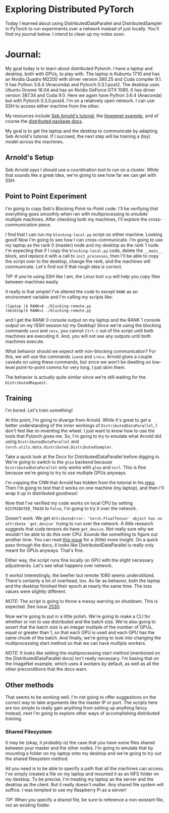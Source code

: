 # Exploring Distributed PyTorch
Today I learned about using DistributedDataParallel and DistributedSampler in PyTorch to run experiments over a network instead of just locally. You'll find my journal below. I intend to clean up my notes soon.

# Journal:
My goal today is to learn about distributed Pytorch. I have a laptop and desktop, both with GPUs, to play with. The laptop is Kubuntu 17.10 and has an Nvidia Quadro M2200 with driver version 390.25 and Cuda compiler 9.1. It has Python 3.6.4 (Anaconda) and Pytorch 0.3.1.post2. The desktop uses Ubuntu Gnome 16.04 and has an Nvidia GeForce GTX 1080.  It has driver version 387.34 and Cuda 9.0. Here we again have Python 3.6.4 (Anaconda) but with Pytorch 0.3.0.post4. I'm on a relatively open network. I can use SSH to access either machine from the other.

My resources include [Seb Arnold's tutorial](http://pytorch.org/tutorials/intermediate/dist_tuto.html), the [Imagenet example](https://github.com/pytorch/examples/blob/master/imagenet/main.py), and of course the [distributed package docs](http://pytorch.org/docs/master/distributed.html).

My goal is to get the laptop and the desktop to communicate by adapting Seb Arnold's tutorial. If I succeed, the next step will be training a (toy) model across the machines.

## Arnold's Setup
Seb Arnold says I should use a coordination tool to run on a cluster. While that sounds like a great idea, we're going to see how far we can get with SSH. 

## Point to Point Experiment
I'm going to copy Seb's Blocking Point-to-Point code. I'll be verifying that everything goes smoothly when ran with multiprocessing to _emulate_ multiple machines. After checking both my machines, I'll explore the cross-communication piece.

I find that I can run my `blocking-local.py` script on either machine. Looking good! Now I'm going to see how I can cross-communicate. I'm going to use my laptop as the rank 0 (master) node and my desktop as the rank 1 node. I'm expecting that if I copy the `blocking-local.py` code, delete the `__main__` block, and replace it with a call to `init_processes`, then I'll be able to copy the script over to the desktop, change the rank, and the machines will communicate. Let's find out if that rough idea is correct.

*TIP:* If you're using SSH like I am, the Linux tool `scp` will help you copy files between machines easily.

It really is that simple! I've altered the code to except `RANK` as an environment variable and I'm calling my scripts like:
```
(laptop )$ RANK=0 ./blocking-remote.py
(desktop)$ RANK=1 ./blocking-remote.py
```
and I get the RANK 0 console output on my laptop and the RANK 1 console output on my (SSH session to) my Desktop! Since we're using the blocking commands `send` and `recv`, you cannot `Ctrl-C` out of the script until both machines are executing it. And, you will not see any outputs until both machines execute.

What behavior should we expect with non-blocking communication? For this, we will use the commands `isend` and `irecv`. Arnold gives a couple caveats on using these commands, but since we won't be dwelling on low-level point-to-point comms for very long, I just skim them.

The behavior is actually quite similar since we're still waiting for the `DistributedRequest`.


## Training
I'm bored. Let's train something!

At this point, I'm going to diverge from Arnold. While it's great to get a better understanding of the inner workings of `DistributedDataParallel`, I don't feel like re-inventing the wheel. I just want to know how to use the tools that Pytorch gives me. So, I'm going to try to emulate what Arnold did using `DistributedDataParallel` and `torch.utils.data.distributed.DistributedSampler`.

Take a quick look at the Docs for DistributedDataParallel before digging in. We're going to switch to the `gloo` backend because `DistributedDataParallel` only works with `gloo` and `nccl`. This is fine because we're going to try to use multiple GPUs anyways.

I'm copying the CNN that Arnold has hidden from the tutorial in his [repo](https://github.com/seba-1511/dist_tuto.pth/blob/gh-pages/train_dist.py). Then I'm going to test that it works on one machine (my laptop), and then I'll wrap it up in distributed goodness!

Now that I've verified my code works on local CPU by setting `DISTRIBUTED_TRAIN` to `False`, I'm going to try it over the network.

Doesn't work. We get `AttributeError: 'torch.FloatTensor' object has no attribute 'get_device'` trying to run over the network. A little research suggests that cuda tensors do have `get_device`. Not really sure why we wouldn't be able to do this over CPU. Sounds like something to figure out another time. You can read [this issue](https://github.com/pytorch/pytorch/issues/741) for a (little) more insight. On a quick pass through the docs, it looks like DistributedDataParallel is really only meant for GPUs anyways. That's fine.

Either way, the script runs fine locally on GPU with the slight necessary adjustments. Let's see what happens over network.

It works! Interestingly, the beefier but remote 1080 seems underutilized. There's certainly a lot of overhead, too. As far as behavior, both the laptop and the desktop finished their epoch at nearly the same time. The loss values were slightly different.

*NOTE:* The script is going to throw a messy warning on shutdown. This is expected. See issue [2530](https://github.com/pytorch/pytorch/issues/2530).

Now we're going to put in a little polish. We're going to make a CLI for whether or not to use distributed and the batch size. We're also going to assert that the batch size is an integer multiple of the number of GPUs, equal or greater than 1, so that each GPU is used and each GPU has the same chunk of the batch. And finally, we're going to look into changing the multiprocessing start method so that we can have multiple workers.

*NOTE:* It looks like setting the multiprocessing start method (mentioned on the DistributedDataParallel docs) isn't really necessary. I'm basing that on the ImageNet example, which uses 4 workers by default, as well as all the other preconditions that the docs warn.


## Other methods
That seems to be working well. I'm not going to offer suggestions on the correct way to take arguments like the master IP or port. The scripts here are too simple to really gain anything from setting up anything fancy. Instead, next I'm going to explore other ways of accomplishing distributed training.

### Shared Filesystem
It may be (okay, it _probably is_) the case that you have some files shared between your master and the other nodes. I'm going to emulate that by mounting a folder on my laptop onto my desktop and we're going to try out the shared filesystem method.

All you need is to be able to specify a path that all the machines can access. I've simply created a file on my laptop and mounted it as an NFS folder on my desktop. To be precise, I'm treating my laptop as the server and the desktop as the client. But it really doesn't matter. Any shared file system will suffice. I was tempted to use my Raspberry Pi as a server!

*TIP:* When you specify a shared file, be sure to reference a non-existant file, not an existing folder.
